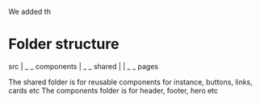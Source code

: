 We added th

# Folder structure

src
| _ _ components
            | _ _ shared 
|
| _ _ pages



The shared folder is for reusable components for instance, buttons, links, cards etc
The components folder is for header, footer, hero etc
